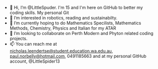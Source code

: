 - 👋 Hi, I’m @LittleSpuder. I'm 15 and I'm here on GitHub to better my coding skills. My personal Git
- 👀 I’m interested in robotics, reading and sustainabilty.
- 🌱 I’m currently hoping to do Mathematics Specilists, Mathematics Methods, Chemistry, Physics and Italian for my ATAR
- 💞️ I’m looking to collaborate on Perth Modern and Phyton related coding projects.
- 📫 You can reach me at nicholas.leendertse@student.education.wa.edu.au, paul.norbelly@hotmail.com, 0491185663 and at my personal GitHub account, @LittleSpider13
  
<!---
LittleSpuder/LittleSpuder is a ✨ special ✨ repository because its `README.md` (this file) appears on your GitHub profile.
You can click the Preview link to take a look at your changes.
--->
